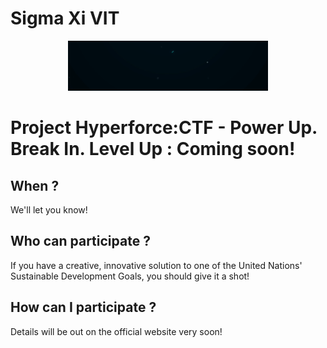 # Sigma Xi VIT
<p align="center"> <img src="https://github.com/SIGMA-XI-VIT/.github/raw/main/sigma_xi.gif" alt="Sigma Xi GIF"> </p>
<!--https://user-images.githubusercontent.com/72489302/192116038-8f766573-2122-412e-bdd5-ed12af4a7c8d.mp4-->

# Project Hyperforce:CTF - Power Up. Break In. Level Up : Coming soon!

## When ?
We'll let you know!

## Who can participate ?
If you have a creative, innovative solution to one of the United Nations' Sustainable Development Goals, you should give it a shot!

## How can I participate ?
Details will be out on the official website very soon!
